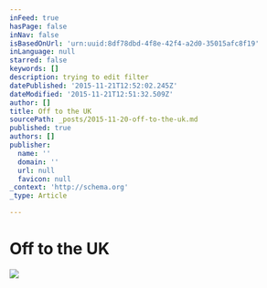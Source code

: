 ```yaml
---
inFeed: true
hasPage: false
inNav: false
isBasedOnUrl: 'urn:uuid:8df78dbd-4f8e-42f4-a2d0-35015afc8f19'
inLanguage: null
starred: false
keywords: []
description: trying to edit filter
datePublished: '2015-11-21T12:52:02.245Z'
dateModified: '2015-11-21T12:51:32.509Z'
author: []
title: Off to the UK
sourcePath: _posts/2015-11-20-off-to-the-uk.md
published: true
authors: []
publisher:
  name: ''
  domain: ''
  url: null
  favicon: null
_context: 'http://schema.org'
_type: Article

---
```

# Off to the UK
![](https://the-grid-user-content.s3-us-west-2.amazonaws.com/bc1148c9-0895-443e-a222-959e953a2f53.png)